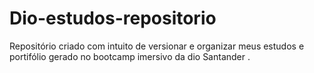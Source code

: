 # Dio-estudos-repositorio
Repositório criado com intuito de versionar e organizar meus estudos e portifólio gerado no bootcamp imersivo da dio Santander .

